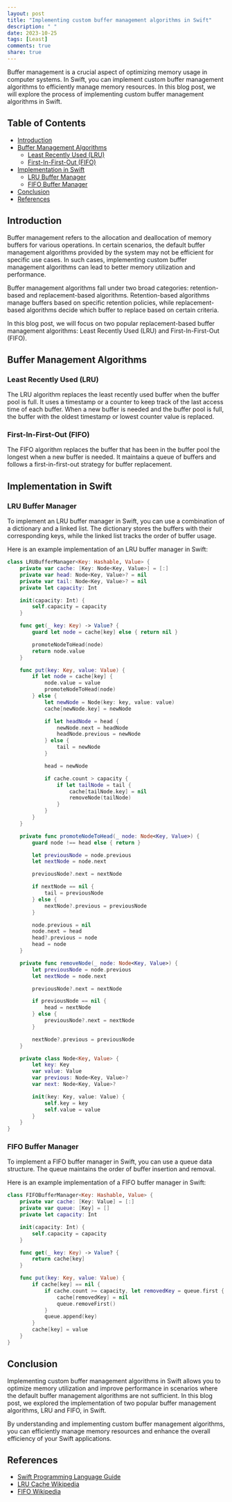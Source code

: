 ```yaml
---
layout: post
title: "Implementing custom buffer management algorithms in Swift"
description: " "
date: 2023-10-25
tags: [Least]
comments: true
share: true
---
```


Buffer management is a crucial aspect of optimizing memory usage in computer systems. In Swift, you can implement custom buffer management algorithms to efficiently manage memory resources. In this blog post, we will explore the process of implementing custom buffer management algorithms in Swift.

## Table of Contents

- [Introduction](#introduction)
- [Buffer Management Algorithms](#buffer-management-algorithms)
  - [Least Recently Used (LRU)](#least-recently-used-lru)
  - [First-In-First-Out (FIFO)](#first-in-first-out-fifo)
- [Implementation in Swift](#implementation-in-swift)
  - [LRU Buffer Manager](#lru-buffer-manager)
  - [FIFO Buffer Manager](#fifo-buffer-manager)
- [Conclusion](#conclusion)
- [References](#references)

## Introduction

Buffer management refers to the allocation and deallocation of memory buffers for various operations. In certain scenarios, the default buffer management algorithms provided by the system may not be efficient for specific use cases. In such cases, implementing custom buffer management algorithms can lead to better memory utilization and performance.

Buffer management algorithms fall under two broad categories: retention-based and replacement-based algorithms. Retention-based algorithms manage buffers based on specific retention policies, while replacement-based algorithms decide which buffer to replace based on certain criteria.

In this blog post, we will focus on two popular replacement-based buffer management algorithms: Least Recently Used (LRU) and First-In-First-Out (FIFO).

## Buffer Management Algorithms

### Least Recently Used (LRU)

The LRU algorithm replaces the least recently used buffer when the buffer pool is full. It uses a timestamp or a counter to keep track of the last access time of each buffer. When a new buffer is needed and the buffer pool is full, the buffer with the oldest timestamp or lowest counter value is replaced.

### First-In-First-Out (FIFO)

The FIFO algorithm replaces the buffer that has been in the buffer pool the longest when a new buffer is needed. It maintains a queue of buffers and follows a first-in-first-out strategy for buffer replacement.

## Implementation in Swift

### LRU Buffer Manager

To implement an LRU buffer manager in Swift, you can use a combination of a dictionary and a linked list. The dictionary stores the buffers with their corresponding keys, while the linked list tracks the order of buffer usage.

Here is an example implementation of an LRU buffer manager in Swift:

```swift
class LRUBufferManager<Key: Hashable, Value> {
    private var cache: [Key: Node<Key, Value>] = [:]
    private var head: Node<Key, Value>? = nil
    private var tail: Node<Key, Value>? = nil
    private let capacity: Int

    init(capacity: Int) {
        self.capacity = capacity
    }

    func get(_ key: Key) -> Value? {
        guard let node = cache[key] else { return nil }

        promoteNodeToHead(node)
        return node.value
    }

    func put(key: Key, value: Value) {
        if let node = cache[key] {
            node.value = value
            promoteNodeToHead(node)
        } else {
            let newNode = Node(key: key, value: value)
            cache[newNode.key] = newNode

            if let headNode = head {
                newNode.next = headNode
                headNode.previous = newNode
            } else {
                tail = newNode
            }

            head = newNode

            if cache.count > capacity {
                if let tailNode = tail {
                    cache[tailNode.key] = nil
                    removeNode(tailNode)
                }
            }
        }
    }

    private func promoteNodeToHead(_ node: Node<Key, Value>) {
        guard node !== head else { return }

        let previousNode = node.previous
        let nextNode = node.next

        previousNode?.next = nextNode

        if nextNode == nil {
            tail = previousNode
        } else {
            nextNode?.previous = previousNode
        }

        node.previous = nil
        node.next = head
        head?.previous = node
        head = node
    }

    private func removeNode(_ node: Node<Key, Value>) {
        let previousNode = node.previous
        let nextNode = node.next

        previousNode?.next = nextNode

        if previousNode == nil {
            head = nextNode
        } else {
            previousNode?.next = nextNode
        }

        nextNode?.previous = previousNode
    }

    private class Node<Key, Value> {
        let key: Key
        var value: Value
        var previous: Node<Key, Value>?
        var next: Node<Key, Value>?

        init(key: Key, value: Value) {
            self.key = key
            self.value = value
        }
    }
}
```

### FIFO Buffer Manager

To implement a FIFO buffer manager in Swift, you can use a queue data structure. The queue maintains the order of buffer insertion and removal.

Here is an example implementation of a FIFO buffer manager in Swift:

```swift
class FIFOBufferManager<Key: Hashable, Value> {
    private var cache: [Key: Value] = [:]
    private var queue: [Key] = []
    private let capacity: Int

    init(capacity: Int) {
        self.capacity = capacity
    }

    func get(_ key: Key) -> Value? {
        return cache[key]
    }

    func put(key: Key, value: Value) {
        if cache[key] == nil {
            if cache.count >= capacity, let removedKey = queue.first {
                cache[removedKey] = nil
                queue.removeFirst()
            }
            queue.append(key)
        }
        cache[key] = value
    }
}
```

## Conclusion

Implementing custom buffer management algorithms in Swift allows you to optimize memory utilization and improve performance in scenarios where the default buffer management algorithms are not sufficient. In this blog post, we explored the implementation of two popular buffer management algorithms, LRU and FIFO, in Swift.

By understanding and implementing custom buffer management algorithms, you can efficiently manage memory resources and enhance the overall efficiency of your Swift applications.

## References

- [Swift Programming Language Guide](https://docs.swift.org/swift-book/)
- [LRU Cache Wikipedia](https://en.wikipedia.org/wiki/Cache_replacement_policies#Least_recently_used_(LRU))
- [FIFO Wikipedia](https://en.wikipedia.org/wiki/FIFO_(computing_and_electronics))